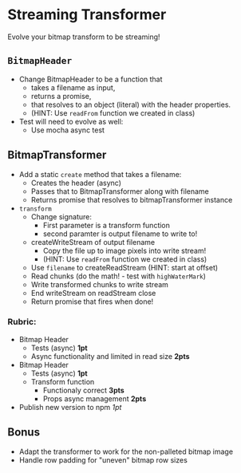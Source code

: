 Streaming Transformer
===

Evolve your bitmap transform to be streaming!

## `BitmapHeader`

* Change BitmapHeader to be a function that
    * takes a filename as input,
    * returns a promise,
    * that resolves to an object (literal) with the header properties.
    * (HINT: Use `readFrom` function we created in class)
* Test will need to evolve as well: 
    * Use mocha async test
  
## BitmapTransformer

* Add a static `create` method that takes a filename:
  * Creates the header (async)
  * Passes that to BitmapTransformer along with filename
  * Returns promise that resolves to bitmapTransformer instance
* `transform`
  * Change signature:
      * First parameter is a transform function
      * second paramter is output filename to write to!
  * createWriteStream of output filename
      * Copy the file up to image pixels into write stream!
      * (HINT: Use `readFrom` function we created in class)
  * Use `filename` to createReadStream (HINT: start at offset)
  * Read chunks (do the math! - test with `highWaterMark`)
  * Write transformed chunks to write stream
  * End writeStream on readStream close
  * Return promise that fires when done!
  
### Rubric:
* Bitmap Header
    * Tests (async) **1pt**
    * Async functionality and limited in read size **2pts**
* Bitmap Header 
    * Tests (async) **1pt**
    * Transform function
        * Functionaly correct **3pts**
        * Props async management **2pts**
* Publish new version to npm *1pt*

## Bonus

* Adapt the transformer to work for the non-palleted bitmap image
* Handle row padding for "uneven" bitmap row sizes